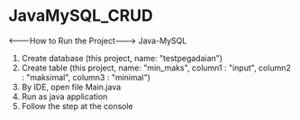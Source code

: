 # JavaMySQL_CRUD

<---How to Run the Project--->
Java-MySQL
1. Create database 
	(this project, name: "testpegadaian")
2. Create table 
	(this project, 
	name: "min_maks",
	column1 : "input",
	column2 : "maksimal",
	column3 : "minimal")
3. By IDE, open file Main.java
4. Run as java application
5. Follow the step at the console